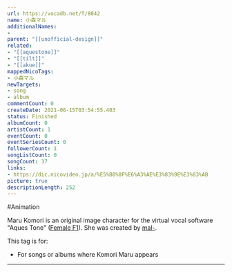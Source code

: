 ```yaml
---
url: https://vocadb.net/T/8042
name: 小森マル
additionalNames: 
- 
parent: "[[unofficial-design]]"
related:
- "[[aquestone]]"
- "[[tilt]]"
- "[[akue]]"
mappedNicoTags:
- 小森マル
newTargets:
- song
- album
commentCount: 0
createDate: 2021-06-15T03:54:55.403
status: Finished
albumCount: 0
artistCount: 1
eventCount: 0
eventSeriesCount: 0
followerCount: 1
songListCount: 0
songCount: 37
links: 
- https://dic.nicovideo.jp/a/%E5%B0%8F%E6%A3%AE%E3%83%9E%E3%83%AB
picture: true
descriptionLength: 252
---
```


#Animation

Maru Komori is an original image character for the virtual vocal software "Aques Tone" ([Female F1](https://vocadb.net/Ar/91696)). She was created by [mal-](https://vocadb.net/Ar/27124).

This tag is for:
- For songs or albums where Komori Maru appears

---

